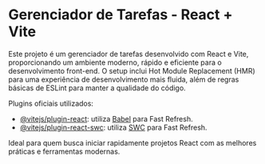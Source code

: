 # Gerenciador de Tarefas - React + Vite

Este projeto é um gerenciador de tarefas desenvolvido com React e Vite, proporcionando um ambiente moderno, rápido e eficiente para o desenvolvimento front-end. O setup inclui Hot Module Replacement (HMR) para uma experiência de desenvolvimento mais fluida, além de regras básicas de ESLint para manter a qualidade do código.

Plugins oficiais utilizados:

- [@vitejs/plugin-react](https://github.com/vitejs/vite-plugin-react/blob/main/packages/plugin-react/README.md): utiliza [Babel](https://babeljs.io/) para Fast Refresh.
- [@vitejs/plugin-react-swc](https://github.com/vitejs/vite-plugin-react-swc): utiliza [SWC](https://swc.rs/) para Fast Refresh.

Ideal para quem busca iniciar rapidamente projetos React com as melhores práticas e ferramentas modernas.
